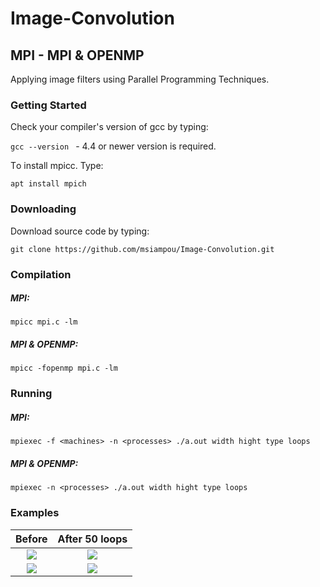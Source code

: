# Image-Convolution

## ΜPI - MPI & OPENMP

Applying image filters using Parallel Programming Techniques.

### Getting Started

Check your compiler's version of gcc by typing:

```gcc --version ```  - 4.4 or newer version is required.


Τo install mpicc. Type: 

```apt install mpich```

### Downloading

Download source code by typing:

``` git clone https://github.com/msiampou/Image-Convolution.git ```

### Compilation

##### MPI: 
``` mpicc mpi.c -lm ```

##### MPI & OPENMP: 
``` mpicc -fopenmp mpi.c -lm ```

### Running

##### MPI: 
``` mpiexec -f <machines> -n <processes> ./a.out width hight type loops ```

##### MPI & OPENMP: 
``` mpiexec -n <processes> ./a.out width hight type loops ``` 

### Εxamples

   Before                  |          After 50 loops
:-------------------------:|:-------------------------:
![](https://github.com/msiampou/Image-Convolution/blob/master/img/waterfall_grey.png)  |  ![](https://github.com/msiampou/Image-Convolution/blob/master/img/blur_wgrey.png)
![](https://github.com/msiampou/Image-Convolution/blob/master/img/waterfall.png)  |  ![](https://github.com/msiampou/Image-Convolution/blob/master/img/blur_w.png)

